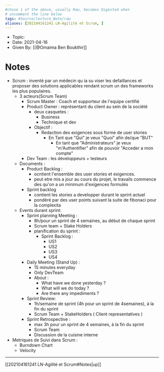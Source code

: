 ```yaml
---
#chose 1 of the above, usually Raw, becomes Digested when
# uncomment the line below
tags: #Source/lecture_Note/raw
aliases: [202104161241 LN-Agilité et Scrum, ] 
---
```

<!--topic should reference the big themes of a certain lecture, not necessarily the Title of the Course -->
* Topic:
* Date: 2021-04-16
* Given By: [[@Omaima Ben Boukthir]]


# Notes 
* Scrum : inventé par un médecin qu ia su viser les defaillances et proposer des solutions applicables rendant scrum un des frameworks les plus populaires.
	* 3 acteurs(Scrum Team)
		* Scrum Master : Coach et supporteur de l'equipe  certifié
		* Product Owner :  représentant du client au sein de la société 
			* deux casquetes : 
				* Business 
				* Technique et dev 
			* Objectif : 
				* Redaction des exigences sous forme de user stories 
					* En Tant que "Qui" je veux "Quoi" afin de/que "BUT"
						* En tant que "Administrateurs" je veux "m'Authentifier" afin de pouvoir "Acceder a mon compte"
		* Dev Team : les développeurs + testeurs 
	* Documents : 
		* Product Backlog : 
			* ocntient l'ensemble des user stories et exigences. 
			* peut etre mis a jour au cours du projet, le travails commence des qu'on a un minimum d'exigences formulés 
		* Sprint backlog 
			* contient les stories a developper durant le sprint actuel 
			* pondéré par des user points suivant la suite de fibonaci pour la complexita 
	* Events durant sprint: 
		* Sprint planning Meeting : 
			* 8h/pour un sprint de 4 semaines, au début de chaque sprint 
			* Scrum team + Stake Holders
			* planification du sprint : 
				* Sprint Backlog : 
					* US1
					* US2 
					* US3
					* US4
		* Daily Meeting (Stand Up) :
			* 15 minutes everyday 
			* Only DevTeam 
			* About : 
				* What have we done yesterday ? 
				* What will we do today ? 
				* Are there any impediments ? 
		* Sprint Review: 
			* 1h/semaine de sprint (4h pour un sprint de 4semaines), à la fin du sprint 
			* Scrum Team  + StakeHolders ( Client representatives )
		* Sprint Retrospective : 
			* max 3h pour un sprint de 4 semaines, à la fin du sprint 
			* Scrum Team 
			* Discussion de la cuisine interne 
* Metriques de Suivi dans Scrum : 
	* Burndown Chart 
	* Velocity 




---
[[202104161241 LN-Agilité et Scrum#Notes|up]]